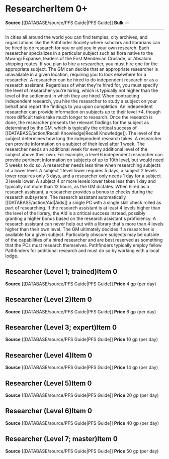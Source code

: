 ﻿---
id: '880'
item_category: Services
item_subcategory: Researcher
level: '0'
name: Researcher
price: 50 gp (per day)
rarity: Common
source: '[[DATABASE/source/PFS Guide|PFS Guide]]'
subcategory: service
type: Item

---
# Researcher<span class="item-type">Item 0+</span>

**Source** [[DATABASE/source/PFS Guide|PFS Guide]]
**Bulk** —

---
In cities all around the world you can find temples, city archives, and organizations like the Pathfinder Society where scholars and librarians can be hired to do research for you or aid you in your own research. Each researcher specializes in a particular subject such as flora native to the Mwangi Expanse, leaders of the First Mendevian Crusade, or Absalom shipping routes. If you plan to hire a researcher, you must hire one for the appropriate subject. The GM can decide that an appropriate researcher is unavailable in a given location, requiring you to look elsewhere for a researcher.
 A researcher can be hired to do independent research or as a research assistant. Regardless of what they're hired for, you must specify the level of researcher you're hiring, which is typically not higher than the level of the settlement in which they are hired. When contracting independent research, you hire the researcher to study a subject on your behalf and report the findings to you upon completion. An independent researcher can provide information on subjects up to their level +4, though more difficult tasks take much longer to research. Once the research is done, the researcher presents the relevant findings for the subject as determined by the GM, which is typically the critical success of [[DATABASE/action/Recall Knowledge|Recall Knowledge]]. The level of the subject determines how long the independent research takes. A researcher can provide information on a subject of their level after 1 week. The researcher needs an additional week for every additional level of the subject above their own. For example, a level 6 independent researcher can provide pertinent information on subjects of up to 10th level, but would need 5 weeks to do so. A researcher needs less time when researching subjects of a lower level. A subject 1 level lower requires 5 days, a subject 2 levels lower requires only 3 days, and a researcher only needs 1 day for a subject 3 levels lower. A subject 4 or more levels lower takes less than 1 day and typically not more than 12 hours, as the GM dictates.
 When hired as a research assistant, a researcher provides a bonus to checks during the research subsystem. The research assistant automatically [[DATABASE/action/Aid|Aids]] a single PC with a single skill check rolled as part of researching. If the research assistant is at least 4 levels higher than the level of the library, the Aid is a critical success instead, possibly granting a higher bonus based on the research assistant's proficiency. A research assistant can never help out with a library that's more than 4 levels higher than their own level.
 The GM ultimately decides if a researcher is available for a given subject. Particularly obscure subjects may be outside of the capabilities of a hired researcher and are best reserved as something that the PCs must research themselves. Pathfinders typically employ fellow Pathfinders for additional research and must do so by working with a local lodge.

## Researcher (Level 1; trained)<span class="item-type">Item 0</span>

**Source** [[DATABASE/source/PFS Guide|PFS Guide]]
**Price** 4 gp (per day)

## Researcher (Level 2)<span class="item-type">Item 0</span>

**Source** [[DATABASE/source/PFS Guide|PFS Guide]]
**Price** 6 gp (per day)

## Researcher (Level 3; expert)<span class="item-type">Item 0</span>

**Source** [[DATABASE/source/PFS Guide|PFS Guide]]
**Price** 10 gp (per day)

## Researcher (Level 4)<span class="item-type">Item 0</span>

**Source** [[DATABASE/source/PFS Guide|PFS Guide]]
**Price** 14 gp (per day)

## Researcher (Level 5)<span class="item-type">Item 0</span>

**Source** [[DATABASE/source/PFS Guide|PFS Guide]]
**Price** 20 gp (per day)

## Researcher (Level 6)<span class="item-type">Item 0</span>

**Source** [[DATABASE/source/PFS Guide|PFS Guide]]
**Price** 40 gp (per day)

## Researcher (Level 7; master)<span class="item-type">Item 0</span>

**Source** [[DATABASE/source/PFS Guide|PFS Guide]]
**Price** 50 gp (per day)